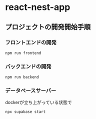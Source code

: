# react-nest-app

## プロジェクトの開発開始手順
### フロントエンドの開発
```
npm run frontend
```
### バックエンドの開発
```
npm run backend
```
### データベースサーバー
dockerが立ち上がっている状態で
```
npx supabase start
```